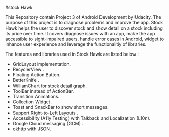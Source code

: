 #stock Hawk 

This Repository contain Project 3 of Android Development by Udacity. The purpose of this project is to diagnose problems and improve the app. Stock Hawk helps the user to discover stock and show detail on a stock including its price over time. It covers diagnose issues with an app, make the app accessible to sight-impaired users, handle error cases in Android, widget to inhance user experience and leverage the functionalitiy of libraries. 

The features and libraries used in Stock Hawk are listed below :

- GridLayout implementation.
- RecyclerView .
- Floating Action Button.
- BetterKnife .
- WilliamChart for stock detail graph.
- ToolBar instead of ActionBar.
- Transition Animations.
- Collection Widget . 
- Toast and SnackBar to show short messages.
- Support Right-to-Left Layouts .
- Accessibility (A11y Testing) with Talkback and Localization (L10n).
- Google Cloud messaging (GCM) .
- okhttp with JSON.
